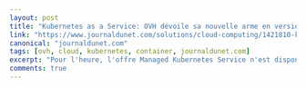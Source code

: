 ```yaml
---
layout: post
title: "Kubernetes as a Service: OVH dévoile sa nouvelle arme en version finale"
link: "https://www.journaldunet.com/solutions/cloud-computing/1421810-kubernetes-as-a-service-ovh-devoile-son-offre-en-version-finale/"
canonical: "journaldunet.com"
tags: [ovh, cloud, kubernetes, container, journaldunet.com]
excerpt: "Pour l'heure, l'offre Managed Kubernetes Service n'est disponible qu'au sein de la zone EMEA du cloud public d'OVH, basée au sein de son data center de Gravelines (situé dans les Hauts de France). Une localisation 100% française répondant aux exigences du RGPD. D'autres data centers suivront et l'offre devrait être disponible dans la quasi-totalité des régions du cloud d'OVH d'ici fin 2019."
comments: true
---
```

